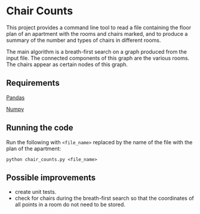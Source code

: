 # Chair Counts

This project provides a command line tool to read a file containing the floor plan of an apartment with the rooms and chairs marked, and to produce a summary of the number and types of chairs in different rooms.

The main algorithm is a breath-first search on a graph produced from the input file. The connected components of this graph are the various rooms. The chairs appear as certain nodes of this graph. 



## Requirements

[Pandas](https://pandas.pydata.org/)

[Numpy](https://numpy.org/)

## Running the code

Run the following with `<file_name>` replaced by the name of the file with the plan of the apartment:

```
python chair_counts.py <file_name>
```

## Possible improvements
* create unit tests.
* check for chairs during the breath-first search so that 
the coordinates of all points in a room do not need to be stored.

